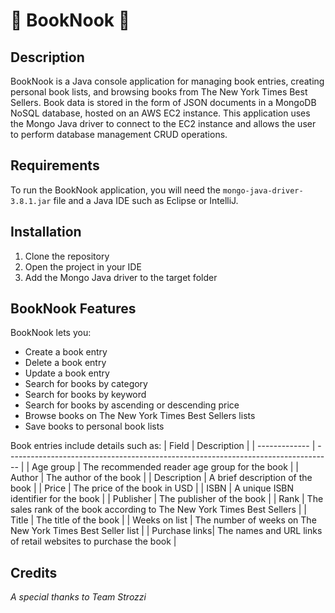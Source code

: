 # :book: BookNook :book:

## Description
BookNook is a Java console application for managing book entries, creating personal book lists, and browsing books from The New York Times Best Sellers.
Book data is stored in the form of JSON documents in a MongoDB NoSQL database, hosted on an AWS EC2 instance. 
This application uses the Mongo Java driver to connect to the EC2 instance and allows the user to perform database management CRUD operations.

## Requirements
To run the BookNook application, you will need the `mongo-java-driver-3.8.1.jar` file and a Java IDE such as Eclipse or IntelliJ.

## Installation
1. Clone the repository
2. Open the project in your IDE
3. Add the Mongo Java driver to the target folder

## BookNook Features
BookNook lets you:
- Create a book entry
- Delete a book entry
- Update a book entry
- Search for books by category
- Search for books by keyword
- Search for books by ascending or descending price
- Browse books on The New York Times Best Sellers lists
- Save books to personal book lists


Book entries include details such as:
| Field         | Description                                                                       |
| ------------- | --------------------------------------------------------------------------------- |
| Age group     | The recommended reader age group for the book                                     |
| Author        | The author of the book                                                            |
| Description   | A brief description of the book                                                   |
| Price         | The price of the book in USD                                                      |
| ISBN          | A unique ISBN identifier for the book                                             |
| Publisher     | The publisher of the book                                                         |
| Rank          | The sales rank of the book according to The New York Times Best Sellers           |
| Title         | The title of the book                                                             |
| Weeks on list | The number of weeks on The New York Times Best Seller list                        |
| Purchase links| The names and URL links of retail websites to purchase the book                   |

## Credits
*A special thanks to Team Strozzi*
